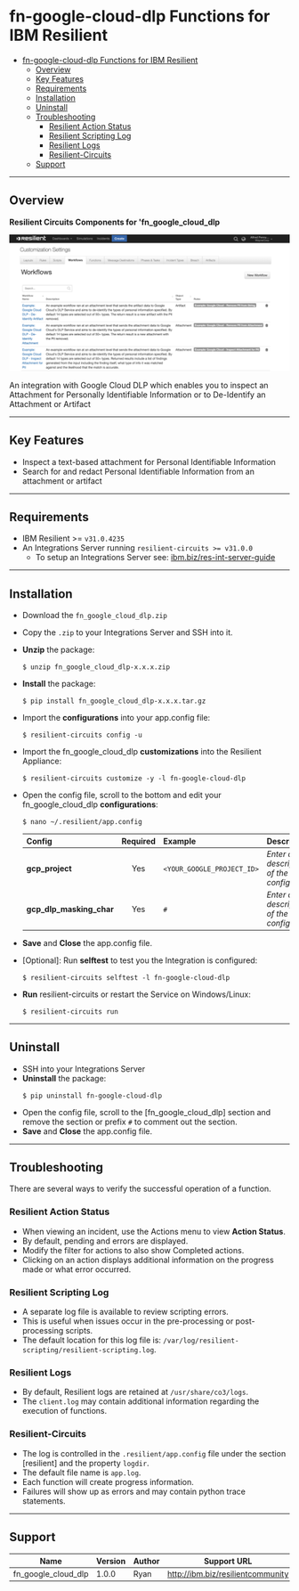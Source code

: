<!-- This file is generated by running resilient-circuits docgen -->
# fn-google-cloud-dlp Functions for IBM Resilient

- [fn-google-cloud-dlp Functions for IBM Resilient](#fn-google-cloud-dlp-functions-for-ibm-resilient)
  - [Overview](#overview)
  - [Key Features](#key-features)
  - [Requirements](#requirements)
  - [Installation](#installation)
  - [Uninstall](#uninstall)
  - [Troubleshooting](#troubleshooting)
    - [Resilient Action Status](#resilient-action-status)
    - [Resilient Scripting Log](#resilient-scripting-log)
    - [Resilient Logs](#resilient-logs)
    - [Resilient-Circuits](#resilient-circuits)
  - [Support](#support)

---
## Overview
<!-- This description is taken from the in the "description" attribute setup.py file -->
**Resilient Circuits Components for 'fn_google_cloud_dlp**

 ![screenshot: main](./doc/screenshots/main.png)

<!-- This description is taken from the in the "long_description" attribute setup.py file -->
An integration with Google Cloud DLP which enables you to inspect an Attachment for Personally Identifiable Information or to De-Identify an Attachment or Artifact

---
## Key Features
<!-- List the Key Features of the Integration -->
* Inspect a text-based attachment for Personal Identifiable Information
* Search for and redact Personal Identifiable Information from an attachment or artifact

---
## Requirements
<!-- List any Requirements -->
* IBM Resilient >= `v31.0.4235`
* An Integrations Server running `resilient-circuits >= v31.0.0`
  * To setup an Integrations Server see: [ibm.biz/res-int-server-guide](ibm.biz/res-int-server-guide)

---
## Installation
* Download the `fn_google_cloud_dlp.zip`
* Copy the `.zip` to your Integrations Server and SSH into it.
* **Unzip** the package:
  ```
  $ unzip fn_google_cloud_dlp-x.x.x.zip
  ```
* **Install** the package:
  ```
  $ pip install fn_google_cloud_dlp-x.x.x.tar.gz
  ```
* Import the **configurations** into your app.config file:
  ```
  $ resilient-circuits config -u
  ```
* Import the fn_google_cloud_dlp **customizations** into the Resilient Appliance:
  ```
  $ resilient-circuits customize -y -l fn-google-cloud-dlp
  ```
* Open the config file, scroll to the bottom and edit your fn_google_cloud_dlp **configurations**:
  ```
  $ nano ~/.resilient/app.config
  ```
  | Config | Required | Example | Description |
  | ------ | :------: | ------- | ----------- |
  | **gcp_project** | Yes | `<YOUR_GOOGLE_PROJECT_ID>` | *Enter a description of the config here* |
  | **gcp_dlp_masking_char** | Yes | `#` | *Enter a description of the config here* |

* **Save** and **Close** the app.config file.
* [Optional]: Run **selftest** to test you the Integration is configured:
  ```
  $ resilient-circuits selftest -l fn-google-cloud-dlp
  ```
* **Run** resilient-circuits or restart the Service on Windows/Linux:
  ```
  $ resilient-circuits run
  ```

---
## Uninstall
* SSH into your Integrations Server
* **Uninstall** the package:
  ```
  $ pip uninstall fn-google-cloud-dlp
  ```
* Open the config file, scroll to the [fn_google_cloud_dlp] section and remove the section or prefix `#` to comment out the section.
* **Save** and **Close** the app.config file.

---
## Troubleshooting
There are several ways to verify the successful operation of a function. 

### Resilient Action Status
* When viewing an incident, use the Actions menu to view **Action Status**. 
* By default, pending and errors are displayed. 
* Modify the filter for actions to also show Completed actions.
* Clicking on an action displays additional information on the progress made or what error occurred.

### Resilient Scripting Log
* A separate log file is available to review scripting errors.
* This is useful when issues occur in the pre-processing or post-processing scripts.
* The default location for this log file is: `/var/log/resilient-scripting/resilient-scripting.log`.

### Resilient Logs
* By default, Resilient logs are retained at `/usr/share/co3/logs`.
* The `client.log` may contain additional information regarding the execution of functions.

### Resilient-Circuits
* The log is controlled in the `.resilient/app.config` file under the section [resilient] and the property `logdir`.
* The default file name is `app.log`.
* Each function will create progress information.
* Failures will show up as errors and may contain python trace statements.

---
## Support
| Name | Version | Author | Support URL |
| ---- | ------- | ------ | ----------- |
| fn_google_cloud_dlp | 1.0.0 | Ryan | http://ibm.biz/resilientcommunity |